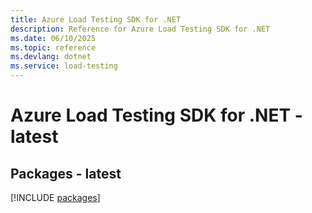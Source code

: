 ```yaml
---
title: Azure Load Testing SDK for .NET
description: Reference for Azure Load Testing SDK for .NET
ms.date: 06/10/2025
ms.topic: reference
ms.devlang: dotnet
ms.service: load-testing
---
```

# Azure Load Testing SDK for .NET - latest
## Packages - latest
[!INCLUDE [packages](load-testing-index.md)]